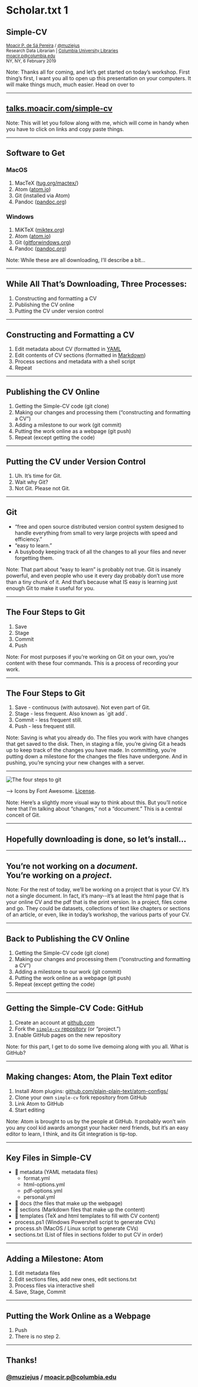 # Scholar.txt 1
## Simple-CV

<small><a href="http://moacir.com">Moacir P. de Sá Pereira</a> / <a href="http://twitter.com/muziejus">@muziejus</a><br />
Research Data Librarian | <a href="http://library.columbia.edu">Columbia University Libraries</a><br />
moacir.p@columbia.edu<br />
NY, NY, 6 February 2019</small>

Note: Thanks all for coming, and let’s get started on today’s workshop. First
thing’s first, I want you all to open up this presentation on your computers.
It will make things much, much easier. Head on over to 

---

## [talks.moacir.com/simple-cv](http://talks.moacir.com/simple-cv)

Note: This will let you follow along with me, which will come in handy when
you have to click on links and copy paste things.

---

## Software to Get

<div class="row">
<div class="col-6">
<h3><i class="fab fa-apple"></i> MacOS</h3>
<ol>
<li>MacTeX (<a href="http://tug.org/mactex/">tug.org/mactex/</a>)</li>
<li>Atom (<a href="http://atom.io">atom.io</a>)</li>
<li>Git (installed via Atom)</li>
<li>Pandoc (<a href="http://pandoc.org">pandoc.org</a>)</li>
</ol>
</div>

<div class="col-6">
<h3><i class="fab fa-windows"></i> Windows</h3>
<ol>
<li>MiKTeX (<a href="http://miktex.org">miktex.org</a>)</li>
<li>Atom (<a href="http://atom.io">atom.io</a>)</li>
<li>Git (<a href="http://gitforwindows.org">gitforwindows.org</a>)</li>
<li>Pandoc (<a href="http://pandoc.org">pandoc.org</a>)</li>
</ol>
</div>

Note: While these are all downloading, I’ll describe a bit...

---

## While All That’s Downloading, Three Processes:

1. Constructing and formatting a CV
1. Publishing the CV online
1. Putting the CV under version control

---

## Constructing and Formatting a CV

1. Edit metadata about CV (formatted in [YAML](https://rollout.io/blog/yaml-tutorial-everything-you-need-get-started/)
1. Edit contents of CV sections (formatted in [Markdown](https://guides.github.com/features/mastering-markdown/))
1. Process sections and metadata with a shell script
1. Repeat

---

## Publishing the CV Online

1. Getting the Simple-CV code (git clone)
1. Making our changes and processing them (“constructing and formatting a CV”)
1. Adding a milestone to our work (git commit)
1. Putting the work online as a webpage (git push)
1. Repeat (except getting the code)

---

## Putting the CV under Version Control

1. Uh. It’s time for Git.
1. Wait why Git?
1. Not Git. Please not Git.

---

## Git

* “free and open source distributed version control system designed to handle
everything from small to very large projects with speed and efficiency.”
* “easy to learn.”
* A busybody keeping track of all the changes to all your files and never
forgetting them.

Note: That part about “easy to learn” is probably not true. Git is insanely
powerful, and even people who use it every day probably don’t use more than a
tiny chunk of it. And that’s because what IS easy is learning just enough Git
to make it useful for you.

---

## The Four Steps to Git

1. Save
1. Stage
1. Commit
1. Push

Note: For most purposes if you’re working on Git on your own, you’re content
with these four commands. This is a process of recording your work.

---

## The Four Steps to Git

<ol>
<li class="fragment">Save - continuous (with autosave). Not even part of Git.</li>
<li class="fragment">Stage - less frequent. Also known as `git add`.</li>
<li class="fragment">Commit - less frequent still.</li>
<li class="fragment">Push - less frequent still.</li>
</ol>

Note: Saving is what you already do. The files you work with have changes that
get saved to the disk. Then, in staging a file, you’re giving Git a heads up
to keep track of the changes you have made. In committing, you’re putting down
a milestone for the changes the files have undergone. And in pushing, you’re
syncing your new changes with a server.

---

![The four steps to git](https://i.imgur.com/mNfax2z.png)

--> Icons by Font Awesome. [License](https://fontawesome.com/license).

Note: Here’s a slightly more visual way to think about this. But you’ll notice
here that I’m talking about “changes,” not a “document.” This is a central
conceit of Git.

---

## Hopefully downloading is done, so let’s install…

---

## You’re not working on a _document_.<br />You’re working on a _project_.

Note: For the rest of today, we’ll be working on a project that is your CV.
It’s not a single document. In fact, it’s many--it’s at least the html page
that is your online CV and the pdf that is the print version. In a project,
files come and go. They could be datasets, collections of text like chapters
or sections of an article, or even, like in today’s workshop, the various
parts of your CV.

---

## Back to Publishing the CV Online

1. Getting the Simple-CV code (git clone)
1. Making our changes and processing them (“constructing and formatting a CV”)
1. Adding a milestone to our work (git commit)
1. Putting the work online as a webpage (git push)
1. Repeat (except getting the code)

---

## Getting the Simple-CV Code: GitHub <i class="fab fa-github"></i>

1. Create an account at [github.com](http://github.com)
1. Fork the [`simple-cv`
   repository](http://github.com/plain-plain-text/simple-cv) (or “project.”)
1. Enable GitHub pages on the new repository

Note: for this part, I get to do some live demoing along with you all. What is
GitHub?

---

## Making changes: Atom, the Plain Text editor

1. Install Atom plugins: [github.com/plain-plain-text/atom-configs/](http://github.com/plain-plain-text/atom-configs)
1. Clone your own `simple-cv` fork repository from GitHub
1. Link Atom to GitHub
1. Start editing

Note: Atom is brought to us by the people at GitHub. It probably won’t win you
any cool kid awards amongst your hacker nerd friends, but it’s an easy editor
to learn, I think, and its Git integration is tip-top.

---

## Key Files in Simple-CV

* 📁 metadata (YAML metadata files)
    * format.yml
    * html-options.yml
    * pdf-options.yml
    * personal.yml
* 📁 docs (the files that make up the webpage)
* 📁 sections (Markdown files that make up the content)
* 📁 templates (TeX and html templates to fill with CV content)
* process.ps1 (Windows Powershell script to generate CVs)
* process.sh (MacOS / Linux script to generate CVs)
* sections.txt (List of files in sections folder to put CV in order)

---

## Adding a Milestone: Atom

1. Edit metadata files
1. Edit sections files, add new ones, edit sections.txt
1. Process files via interactive shell
1. Save, Stage, Commit

---

## Putting the Work Online as a Webpage

1. Push
1. There is no step 2.

---

## Thanks!
### [@muziejus](http://twitter.com/muziejus) / moacir.p@columbia.edu
